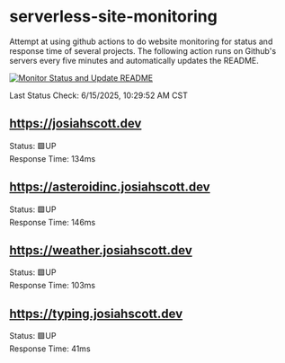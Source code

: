 # serverless-site-monitoring
Attempt at using github actions to do website monitoring for status and response time of several projects. The following action runs on Github's servers every five minutes and automatically updates the README.  

[![Monitor Status and Update README](https://github.com/JosiahSco/serverless-site-monitoring/actions/workflows/monitor.yaml/badge.svg)](https://github.com/JosiahSco/serverless-site-monitoring/actions/workflows/monitor.yaml)

Last Status Check: 6/15/2025, 10:29:52 AM CST

## https://josiahscott.dev
Status: 🟩UP  
Response Time: 134ms

## https://asteroidinc.josiahscott.dev
Status: 🟩UP  
Response Time: 146ms

## https://weather.josiahscott.dev
Status: 🟩UP  
Response Time: 103ms

## https://typing.josiahscott.dev
Status: 🟩UP  
Response Time: 41ms

